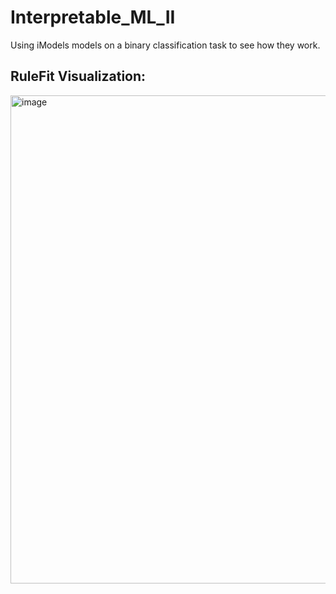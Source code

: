# Interpretable_ML_II
Using iModels models on a binary classification task to see how they work. 

## RuleFit Visualization: 

<img width="781" alt="image" src="https://github.com/user-attachments/assets/283ea90d-a1d2-4ba7-baa9-96f89c143c5c">

